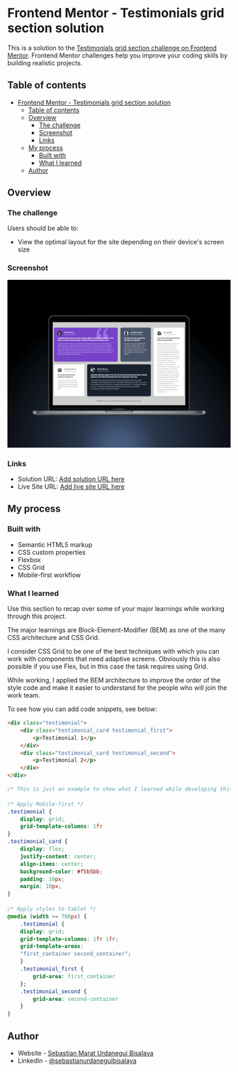 # Frontend Mentor - Testimonials grid section solution

This is a solution to the [Testimonials grid section challenge on Frontend Mentor](https://www.frontendmentor.io/challenges/testimonials-grid-section-Nnw6J7Un7). Frontend Mentor challenges help you improve your coding skills by building realistic projects. 

## Table of contents

- [Frontend Mentor - Testimonials grid section solution](#frontend-mentor---testimonials-grid-section-solution)
  - [Table of contents](#table-of-contents)
  - [Overview](#overview)
    - [The challenge](#the-challenge)
    - [Screenshot](#screenshot)
    - [Links](#links)
  - [My process](#my-process)
    - [Built with](#built-with)
    - [What I learned](#what-i-learned)
  - [Author](#author)

## Overview

### The challenge

Users should be able to:

- View the optimal layout for the site depending on their device's screen size

### Screenshot

![Grid Testimonial Section](./assets/grid-testimonial.png)

### Links

- Solution URL: [Add solution URL here](https://www.frontendmentor.io/solutions/responsive-testimonial-section-using-css-grid-3HgOB5Il6x)
- Live Site URL: [Add live site URL here](https://responsive-testimonial-section-using-css-grid.vercel.app/)

## My process

### Built with

- Semantic HTML5 markup
- CSS custom properties
- Flexbox
- CSS Grid
- Mobile-first workflow

### What I learned

Use this section to recap over some of your major learnings while working through this project.

The major learnings are Block-Element-Modifier (BEM) as one of the many CSS architecture and CSS Grid.

I consider CSS Grid to be one of the best techniques with which you can work with components that need adaptive screens. Obviously this is also possible if you use Flex, but in this case the task requires using Grid.

While working, I applied the BEM architecture to improve the order of the style code and make it easier to understand for the people who will join the work team.

To see how you can add code snippets, see below:

```html
<div class="testimonial">
    <div class="testimonial_card testimonial_first">
        <p>Testimonial 1</p>
    </div>
    <div class="testimonial_card testimonial_second">
        <p>Testimonial 2</p>
    </div>
</div>
```
```css
/* This is just an example to show what I learned while developing this project */

/* Apply Mobile-first */
.testimonial {
    display: grid;
    grid-template-columns: 1fr
}
.testimonial_card {
    display: flex;
    justify-content: center;
    align-items: center;
    background-color: #f5b5bb;
    padding: 10px;
    margin: 10px;
}

/* Apply styles to tablet */
@media (width >= 768px) {
    .testimonial {
    display: grid;
    grid-template-columns: 1fr 1fr;
    grid-template-areas: 
    "first_container second_container";
    }
    .testimonial_first {
        grid-area: first_container
    };
    .testimonial_second {
        grid-area: second-container
    }
}
```


## Author

- Website - [Sebastian Marat Urdanegui Bisalaya](https://sebastianurdanegui.vercel.app/)
- LinkedIn - [@sebastianurdaneguibisalaya](https://www.linkedin.com/in/sebastianurdaneguibisalaya/)
